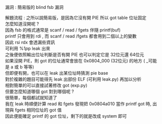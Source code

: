 漏洞 : 
	簡易版的 blind fsb 漏洞 <br>

解題流程 :
	之所以說簡易版，是因為它沒有開 PIE 所以 got table 位址固定 <br>
	怎麼知道沒開呢 ? <br>
	因為 fsb 的格式通常是 scanf / read / fgets 伴隨 printf(buf) <br>
	printf 只會用到 rdi , 而 scanf / read /fgets 都會用到二個以上的變數 <br>
	因此 rsi rdx 會透漏些資訊 <br>
	可利用 %1$p %2$p leak 出來 <br>
	之後便依照輸出位址判斷是否有開 PIE 也可以判定它是 32位元還 64位元<br>
	如果沒開 PIE，則 got 的位址通常會放在 0x0804_000 (32位元) 的地方 ( \_可能是 a 或 b 等等) <br>
	但即便有開，也可以在 leak 出某位址時猜測 pie base <br>
	對於複雜的題目可能得先 leak 出部份 ELF (可利用 leak.py) 再加以分析<br>
	相對簡單的可以直接試著修改 got (exp.py) <br>
	但要怎麼知道哪個 got 對到哪個呢 ? <br>
	很簡單，每個都試就知道了 <br>
	我在 leak 時順便計算 read 和 fgets 發現把 0x0804a010 當作 printf got 時, 出現與 fgets 相同位址的 got 值 <br>
	因此便能確定 printf 的 got 位址，剩下的就是改成 system 即可 <br>

